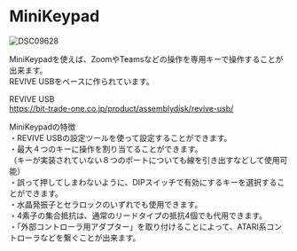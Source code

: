 # MiniKeypad
![DSC09628](https://user-images.githubusercontent.com/62051355/126891991-e1b9faa9-b3e6-46a4-8421-40193d7aeec9.JPG)

MiniKeypadを使えば、ZoomやTeamsなどの操作を専用キーで操作することが出来ます。<BR>
REVIVE USBをベースに作られています。

REVIVE USB<BR>
https://bit-trade-one.co.jp/product/assemblydisk/revive-usb/

MiniKeypadの特徴<BR>
・REVIVE USBの設定ツールを使って設定することができます。<BR>
・最大４つのキーに操作を割り当てることができます。<BR>
（キーが実装されていない８つのポートについても線を引き出すなどして使用可能）<BR>
・誤って押してしまわないように、DIPスイッチで有効にするキーを選択することができます。<BR>
・水晶発振子とセラロックのいずれでも使用できます。<BR>
・4素子の集合抵抗は、通常のリードタイプの抵抗4個でも代用できます。<BR>
・「外部コントローラ用アダプター」を取り付けることによって、ATARI系コントローラなどを繋ぐことが出来ます。<BR>
